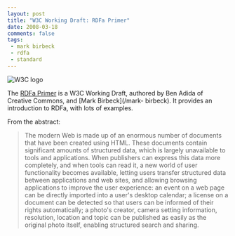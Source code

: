 ```yaml
---
layout: post
title: "W3C Working Draft: RDFa Primer"
date: 2008-03-18
comments: false
tags:
 - mark birbeck
 - rdfa
 - standard
---
```

![W3C logo](http://www.w3.org/Icons/w3c_home)

The [RDFa Primer](http://www.w3.org/TR/xhtml-rdfa-primer/) is a W3C Working
Draft, authored by Ben Adida of Creative Commons, and [Mark Birbeck](/mark-
birbeck). It provides an introduction to RDFa, with lots of examples.

<!-- more -->

  
From the abstract:

> The modern Web is made up of an enormous number of documents that have been
created using HTML. These documents contain significant amounts of structured
data, which is largely unavailable to tools and applications. When publishers
can express this data more completely, and when tools can read it, a new world
of user functionality becomes available, letting users transfer structured
data between applications and web sites, and allowing browsing applications to
improve the user experience: an event on a web page can be directly imported
into a user's desktop calendar; a license on a document can be detected so
that users can be informed of their rights automatically; a photo's creator,
camera setting information, resolution, location and topic can be published as
easily as the original photo itself, enabling structured search and sharing.

